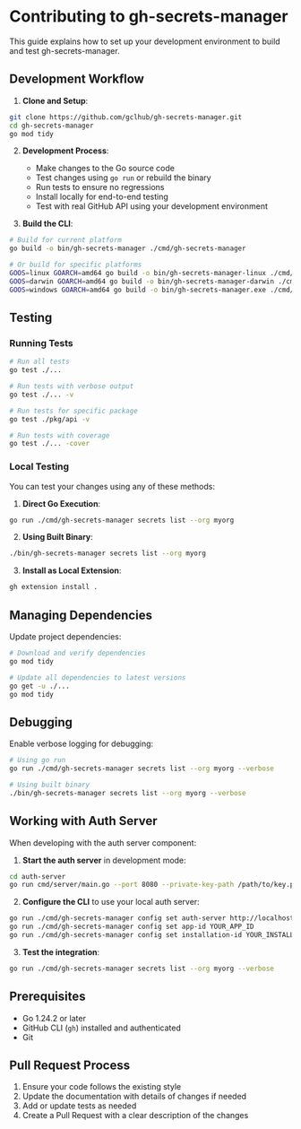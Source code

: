 # Contributing to gh-secrets-manager

This guide explains how to set up your development environment to build and test gh-secrets-manager.

## Development Workflow

1. **Clone and Setup**:
```bash
git clone https://github.com/gclhub/gh-secrets-manager.git
cd gh-secrets-manager
go mod tidy
```

2. **Development Process**:
   - Make changes to the Go source code
   - Test changes using `go run` or rebuild the binary
   - Run tests to ensure no regressions
   - Install locally for end-to-end testing
   - Test with real GitHub API using your development environment

3. **Build the CLI**:
```bash
# Build for current platform
go build -o bin/gh-secrets-manager ./cmd/gh-secrets-manager

# Or build for specific platforms
GOOS=linux GOARCH=amd64 go build -o bin/gh-secrets-manager-linux ./cmd/gh-secrets-manager
GOOS=darwin GOARCH=amd64 go build -o bin/gh-secrets-manager-darwin ./cmd/gh-secrets-manager
GOOS=windows GOARCH=amd64 go build -o bin/gh-secrets-manager.exe ./cmd/gh-secrets-manager
```

## Testing

### Running Tests
```bash
# Run all tests
go test ./...

# Run tests with verbose output
go test ./... -v

# Run tests for specific package
go test ./pkg/api -v

# Run tests with coverage
go test ./... -cover
```

### Local Testing

You can test your changes using any of these methods:

1. **Direct Go Execution**:
```bash
go run ./cmd/gh-secrets-manager secrets list --org myorg
```

2. **Using Built Binary**:
```bash
./bin/gh-secrets-manager secrets list --org myorg
```

3. **Install as Local Extension**:
```bash
gh extension install .
```

## Managing Dependencies

Update project dependencies:
```bash
# Download and verify dependencies
go mod tidy

# Update all dependencies to latest versions
go get -u ./...
go mod tidy
```

## Debugging

Enable verbose logging for debugging:
```bash
# Using go run
go run ./cmd/gh-secrets-manager secrets list --org myorg --verbose

# Using built binary
./bin/gh-secrets-manager secrets list --org myorg --verbose
```

## Working with Auth Server

When developing with the auth server component:

1. **Start the auth server** in development mode:
```bash
cd auth-server
go run cmd/server/main.go --port 8080 --private-key-path /path/to/key.pem --team myteam --verbose
```

2. **Configure the CLI** to use your local auth server:
```bash
go run ./cmd/gh-secrets-manager config set auth-server http://localhost:8080
go run ./cmd/gh-secrets-manager config set app-id YOUR_APP_ID
go run ./cmd/gh-secrets-manager config set installation-id YOUR_INSTALLATION_ID
```

3. **Test the integration**:
```bash
go run ./cmd/gh-secrets-manager secrets list --org myorg --verbose
```

## Prerequisites

- Go 1.24.2 or later
- GitHub CLI (`gh`) installed and authenticated
- Git

## Pull Request Process

1. Ensure your code follows the existing style
2. Update the documentation with details of changes if needed
3. Add or update tests as needed
4. Create a Pull Request with a clear description of the changes
